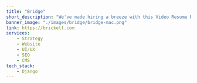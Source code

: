 ```yaml
---
title: "Bridge"
short_description: "We've made hiring a breeze with this Video Resume Platform. It lets job-seekers submit video resumes, which makes life easier for recruiters to spot the right fit quickly."
banner_image: "./images/bridge/bridge-mac.png"
link: https://brickell.com
services:
    - Strategy
    - Website
    - UI/UX
    - SEO
    - CMS
tech_stack:
    - Django
---
```

